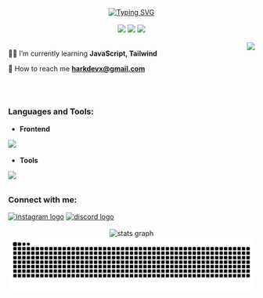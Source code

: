 <div align="center">
<a href="https://git.io/typing-svg"><img src="https://readme-typing-svg.demolab.com?font=Pixelify+Sans&weight=500&size=21&duration=4000&pause=500&color=F7F7F7&center=true&random=false&width=600&height=200&lines=Hi%2C+I'm+Hark;A+Computer+Science+student+from+the+Philippines" alt="Typing SVG" /></a>
</div>
<br>
 
<div align="center">
 <img  height="80" src="https://camo.githubusercontent.com/19cf1f6246a55a20a2fc585c1517827a55ab59b18a5306974f54a5b6f4e35fc9/68747470733a2f2f74656368737461636b2d67656e657261746f722e76657263656c2e6170702f6769746875622d69636f6e2e737667"/>
<img  height="80" src="https://camo.githubusercontent.com/0418a2bf25601cc5d8fae74f654b10d5734360ff2b1bb3b2fea4bb086baf5586/68747470733a2f2f74656368737461636b2d67656e657261746f722e76657263656c2e6170702f6a732d69636f6e2e737667"/>
<img  height="80" src="https://camo.githubusercontent.com/184dc161979384d9f2addf1f5cf285aaa317c1c9a47dd9918a6f81861db54ce9/68747470733a2f2f74656368737461636b2d67656e657261746f722e76657263656c2e6170702f70726574746965722d69636f6e2e737667"/>



</div>

<br clear="both">

<div>
 
<img align="right"  height="100" src="https://media.giphy.com/media/v1.Y2lkPTc5MGI3NjExaWZ2OGU3MnFpdXl3OXQ0dnhxczhsYWM2cDQ0bXZveXM5eTk0bXNkcSZlcD12MV9pbnRlcm5hbF9naWZfYnlfaWQmY3Q9Zw/9zXN5MMd765MsF7K7o/giphy.gif"  />

</div>


<div align="left">
  <p>
    
  :man_technologist: I’m currently learning **JavaScript, Tailwind**  
  
  :email: How to reach me **harkdevx@gmail.com**

  </p>
<h2></h2>
   </div>
   
<div align="left">
  <br clear="once">



<h3 align="left">Languages and Tools:</h3>

 - **Frontend**
 
 <img src="https://skillicons.dev/icons?i=js,html,css,tailwind" height="50" />
  
- **Tools**

 <img src="https://skillicons.dev/icons?i=github,git,vscode" height="50" />
<h2></h2>
</div>



<div align="left">
  <h3 align="left">Connect with me:</h3>
  <a href="https://instagram.com/arking.x" target="blank"><img src="https://img.shields.io/static/v1?message=Instagram&logo=instagram&label=&color=E4405F&logoColor=white&labelColor=&style=for-the-badge" height="35" alt="instagram logo"  /></a>
  <a href="1200886102014304306" target="blank"><img src="https://img.shields.io/static/v1?message=Discord&logo=discord&label=&color=7289DA&logoColor=white&labelColor=&style=for-the-badge" height="35" alt="discord logo"  /></a>
</div>


<div align="center">
<br clear="both">

 <img src="https://github-readme-stats.vercel.app/api?username=arking-xx&hide_title=false&hide_rank=false&show_icons=true&include_all_commits=true&count_private=true&disable_animations=false&theme=cobalt&locale=en&hide_border=true" height="150" alt="stats graph"  />

<img src="https://raw.githubusercontent.com/arking-xx/arking-xx/output/snake.svg" alt="Snake animation" />

 
</div>
